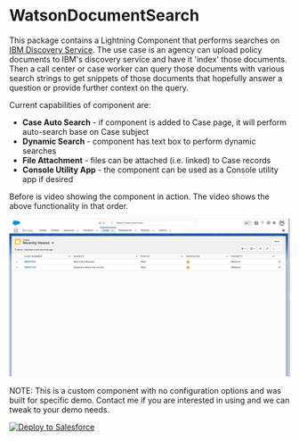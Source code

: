 # WatsonDocumentSearch

This package contains a Lightning Component that performs searches on [IBM Discovery Service](https://www.ibm.com/watson/services/discovery/). The use case is an agency can upload policy documents to IBM's discovery service and have it 'index' those documents. Then a call center or case worker can query those documents with various search strings to get snippets of those documents that hopefully answer a question or provide further context on the query. 

Current capabilities of component are:
* <b>Case Auto Search</b> - if component is added to Case page, it will perform auto-search base on Case subject
* <b>Dynamic Search</b> - component has text box to perform dynamic searches
* <b>File Attachment</b> - files can be attached (i.e. linked) to Case records
* <b>Console Utility App</b> - the component can be used as a Console utility app if desired

Before is video showing the component in action. The video shows the above functionality in that order.

![alt text](https://github.com/thedges/WatsonDocumentSearch/blob/master/WatsonDocumentSearch.gif "Sample Image")

NOTE: This is a custom component with no configuration options and was built for specific demo. Contact me if you are interested in using and we can tweak to your demo needs.

<a href="https://githubsfdeploy.herokuapp.com">
  <img alt="Deploy to Salesforce"
       src="https://raw.githubusercontent.com/afawcett/githubsfdeploy/master/deploy.png">
</a>
